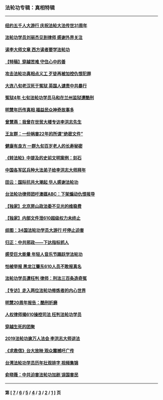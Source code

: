 ### 法轮功专辑：真相特辑
---
#### [纽约五千人大游行 庆祝法轮大法传世31周年](../../pages/nf4389/n13995110.md?07110430) 
#### [法轮功学员刘丽杰见到律师 感谢外界关注](../../pages/nf4389/n13927012.md?07110430) 
#### [读李大师文章 西方读者要学法轮功](../../pages/nf4389/n13925142.md?07110430) 
#### [【特稿】穿越苦难 守住心中的善](../../pages/nf4389/n13784979.md?07110430) 
#### [攻击法轮功真相点义工 歹徒再被加控仇恨犯罪](../../pages/nf4389/n13601019.md?07110430) 
#### [大连八旬老汉死于冤狱 英国人谴责中共暴行](../../pages/nf4389/n13480118.md?07110430) 
#### [冤狱4年 七旬法轮功学员马和在兰州监狱遭酷刑](../../pages/nf4389/n13304688.md?07110430) 
#### [明慧年历传真相 福益民众神奇故事多](../../pages/nf4389/n13294545.md?07110430) 
#### [曾慧燕：我曾在世贸大楼专访李洪志先生](../../pages/nf4389/n12898729.md?07110430) 
#### [王友群：一份祸害22年的所谓“绝密文件”](../../pages/nf4389/n12871750.md?07110430) 
#### [健康有良方 一群九旬百岁老人的长寿秘密](../../pages/nf4389/n12847475.md?07110430) 
#### [《转法轮》中提及的史前文明案例：刻石](../../pages/nf4389/n12758577.md?07110430) 
#### [中国各军区兵种大法弟子给李洪志大师拜年](../../pages/nf4389/n12750047.md?07110430) 
#### [田云：国际抗共大潮起 华人感谢法轮功](../../pages/nf4389/n12357708.md?07110430) 
#### [台法轮功律师团吁澳媒ABC：下架煽动仇恨报导](../../pages/nf4389/n12279917.md?07110430) 
#### [【独家】北京房山政法委不见光的维稳费](../../pages/nf4389/n12031979.md?07110430) 
#### [【独家】内部文件泄610超级权力未终止](../../pages/nf4389/n12023895.md?07110430) 
#### [组图：34国法轮功学员大游行 吁停止迫害](../../pages/nf4389/n11492658.md?07110430) 
#### [归正：中共邪政——下达指标抓人](../../pages/nf4389/n11474770.md?07110430) 
#### [感受巨大能量 年轻人音乐节踊跃学法轮功](../../pages/nf4389/n11441981.md?07110430) 
#### [怕被举报 黑龙江肇东610人员不敢报真名](../../pages/nf4389/n11436499.md?07110430) 
#### [法轮功学员遭枉判 律师：刑法三百条造奇冤](../../pages/nf4389/n11433943.md?07110430) 
#### [【专访】走入两位法轮功修炼者的内心世界](../../pages/nf4389/n11415623.md?07110430) 
#### [明慧20周年报告：酷刑折磨](../../pages/nf4389/n11387954.md?07110430) 
#### [人权律师揭610操控司法 枉判法轮功学员](../../pages/nf4389/n11313370.md?07110430) 
#### [穿越生死的团聚](../../pages/nf4389/n11258922.md?07110430) 
#### [2019法轮功逾万人法会 李洪志大师讲法](../../pages/nf4389/n11265303.md?07110430) 
#### [《求救信》台大放映 观众震撼吁广传](../../pages/nf4389/n10922251.md?07110430) 
#### [台湾法轮功学员历年壮观排字 视频集锦](../../pages/nf4389/n10878789.md?07110430) 
#### [俞晓薇：中共迫害法轮功加剧 误国害民](../../pages/nf4389/n10859260.md?07110430) 

---
#### 第 [ [7](./7.md?07110430) / [6](./6.md?07110430) / [5](./5.md?07110430) / [4](./4.md?07110430) / [3](./3.md?07110430) / [2](./2.md?07110430) / [1](./1.md?07110430) ] 页
